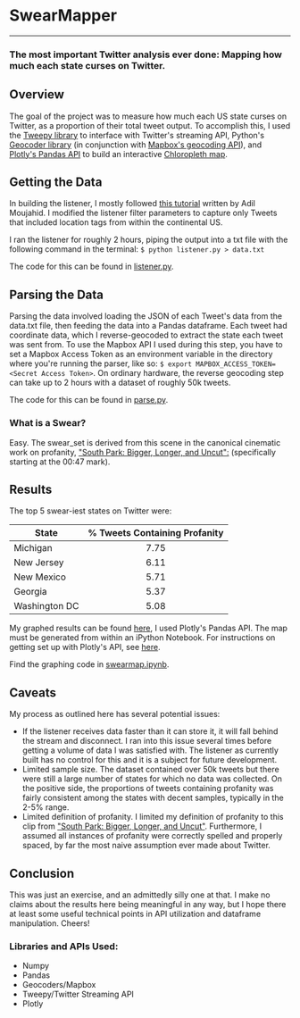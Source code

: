 # SwearMapper
***
### The most important Twitter analysis ever done: Mapping how much each state curses on Twitter.

## Overview

The goal of the project was to measure how much each US state curses on Twitter, as a proportion of their total tweet output. To accomplish this, I used the [Tweepy library](http://www.tweepy.org/) to interface with Twitter's streaming API, Python's [Geocoder library](https://pypi.python.org/pypi/geocoder) (in conjunction with [Mapbox's geocoding API](http://geocoder.readthedocs.org/providers/Mapbox.html#reverse-geocoding)), and [Plotly's Pandas API](https://plot.ly/pandas/choropleth-maps/#) to build an interactive [Chloropleth map](https://plot.ly/~jonoleson/15/swearmapper-cursing-on-twitter-by-state-hover-for-breakdown/). 

## Getting the Data

In building the listener, I mostly followed [this tutorial](http://adilmoujahid.com/posts/2014/07/twitter-analytics/) written by Adil Moujahid. I modified the listener filter parameters to capture only Tweets that included location tags from within the continental US. 

I ran the listener for roughly 2 hours, piping the output into a txt file with the following command in the terminal: `$ python listener.py > data.txt`

The code for this can be found in [listener.py](/blob/master/listener.py).


## Parsing the Data

Parsing the data involved loading the JSON of each Tweet's data from the data.txt file, then feeding the data into a Pandas dataframe. Each tweet had coordinate data, which I reverse-geocoded to extract the state each tweet was sent from. To use the Mapbox API I used during this step, you have to set a Mapbox Access Token as an environment variable in the directory where you're running the parser, like so: `$ export MAPBOX_ACCESS_TOKEN=<Secret Access Token>`. On ordinary hardware, the reverse geocoding step can take up to 2 hours with a dataset of roughly 50k tweets. 

The code for this can be found in [parse.py](/blob/master/parse.py).

### What is a Swear?

Easy. The swear_set is derived from this scene in the canonical cinematic work on profanity, ["South Park: Bigger, Longer, and Uncut":](https://www.youtube.com/watch?v=5eT0nZUROQ8) (specifically starting at the 00:47 mark).


## Results 

The top 5 swear-iest states on Twitter were:

| State        | % Tweets Containing Profanity | 
| ------------- |:-------------:| 
| Michigan | 7.75 | 
| New Jersey | 6.11 |   
| New Mexico | 5.71 |    
| Georgia | 5.37 |
| Washington DC | 5.08 |

My graphed results can be found [here](https://plot.ly/~jonoleson/15/swearmapper-cursing-on-twitter-by-state-hover-for-breakdown/), I used Plotly's Pandas API. The map must be generated from within an iPython Notebook. For instructions on getting set up with Plotly's API, see [here](https://plot.ly/python/getting-started/).  

Find the graphing code in [swearmap.ipynb](/blob/master/swearmap.ipynb).

## Caveats

My process as outlined here has several potential issues:
* If the listener receives data faster than it can store it, it will fall behind the stream and disconnect. I ran into this issue several times before getting a volume of data I was satisfied with. The listener as currently built has no control for this and it is a subject for future development. 
* Limited sample size. The dataset contained over 50k tweets but there were still a large number of states for which no data was collected. On the positive side, the proportions of tweets containing profanity was fairly consistent among the states with decent samples, typically in the 2-5% range. 
* Limited definition of profanity. I limited my definition of profanity to this clip from ["South Park: Bigger, Longer, and Uncut"](https://www.youtube.com/watch?v=5eT0nZUROQ8). Furthermore, I assumed all instances of profanity were correctly spelled and properly spaced, by far the most naive assumption ever made about Twitter.

## Conclusion

This was just an exercise, and an admittedly silly one at that. I make no claims about the results here being meaningful in any way, but I hope there at least some useful technical points in API utilization and dataframe manipulation. Cheers!

### Libraries and APIs Used:

* Numpy
* Pandas
* Geocoders/Mapbox
* Tweepy/Twitter Streaming API
* Plotly

	
